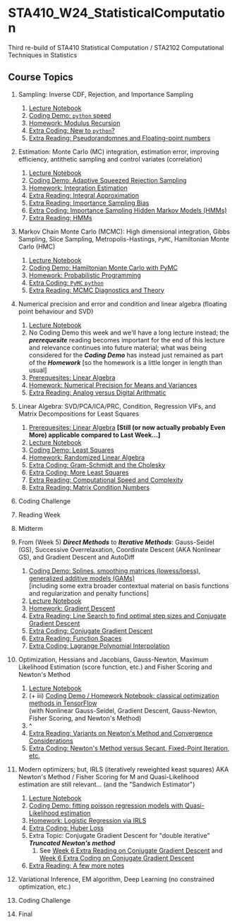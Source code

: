 # STA410_W24_StatisticalComputation
Third re-build of STA410 Statistical Computation / STA2102 Computational Techniques in Statistics

## Course Topics

1. Sampling: Inverse CDF, Rejection, and Importance Sampling
    1. [Lecture Notebook](Week1/STA410_W24_Week1_Lecture_Sampling.ipynb)
    2. [Coding Demo: `python` speed](Week1/STA410_W24_Week1_CodingDemo_MemoryUsage.ipynb)
    3. [Homework: Modulus ](Week1/STA410_W24_Week1_Homework_ModulusRecursion.ipynb)[Recursion](https://www.google.com/search?q=recursion)
    4. [Extra Coding: New to `python`?](Week1/STA410_W24_Week1_NewToPython_IntegerBinaryRepresentation.ipynb)
    5. [Extra Reading: Pseudorandomnes and Floating-point numbers](Week1/STA410_W24_Week1_Extra_PseudorandomnesAndComputerRepresentation.ipynb)
2. Estimation: Monte Carlo (MC) integration, estimation error, improving efficiency, antithetic sampling and control variates (correlation) 
    1. [Lecture Notebook](Week2/STA410_W24_Week2_Lecture_Estimation.ipynb)
    2. [Coding Demo: Adaptive Squeezed Rejection Sampling](Week2/STA410_W24_Week2_Demo_AdaptiveRejectionSampling.ipynb)
    3. [Homework: Integration Estimation](Week2/STA410_W24_Week2_Homework_EstimationViaSampling.ipynb)
    4. [Extra Reading: Integral Approximation](Week2/STA410_W24_Week2_Extra_IntegralApproximation.ipynb)       
    5. [Extra Reading: Importance Sampling Bias](Week2/STA410_W24_Week2_Extra_ImportanceSamplingBias.ipynb)
    6. [Extra Coding: Importance Sampling Hidden Markov Models (HMMs)](Week2/STA410_W24_Week2_Extra_AdvancedPython_ImportanceSamplingHMMs.ipynb)
    7. [Extra Reading: HMMs](Week2/STA410_W24_Week2_Extra_XiaoxuanHan_HMM_LikelihoodStateInference_ForwardViterbiBaum-Welch.pptx)
3. Markov Chain Monte Carlo (MCMC): High dimensional integration, Gibbs Sampling, Slice Sampling, Metropolis-Hastings, `PyMC`, Hamiltonian Monte Carlo (HMC)
    1. [Lecture Notebook](Week3/STA410_W24_Week3_Lecture_HighDimentionalIntegration.ipynb)
    2. [Coding Demo: Hamiltonian Monte Carlo with PyMC](Week3/STA410_W24_Week3_Demo_HMCwithPyMC.ipynb)
    3. [Homework: Probabilistic Programming](Week3/STA410_W24_Week3_Homework_ProbabilisticProgrammingPyMC.ipynb)
    4. [Extra Coding: `PyMC` `python`](Week3/STA410_W24_Week3_Extra_PyMCPython_ProbabilisticProgramming.ipynb)
    5. [Extra Reading: MCMC Diagnostics and Theory](Week3/STA410_W24_Week3_Extra_MCMCdiagnosticsAndTheory.ipynb)
4. Numerical precision and error and condition and linear algebra (floating point behaviour and SVD)
    1. [Lecture Notebook](Week4/STA410_W24_Week4_Lecture_NumericalErrors.ipynb)
    2. No Coding Demo this week and we'll have a long lecture instead; the ***prerequesite*** reading becomes important for the end of this lecture and relevance continues into future material; what was being considered for the ***Coding Demo*** has instead just remained as part of the ***Homework*** [so the homework is a little longer in length than usual]
    3. [Prerequesites: Linear Algebra](Week4/STA410_W24_Week4_Prerequesite_LinearAlgebra.ipynb)
    4. [Homework: Numerical Precision for Means and Variances](Week4/STA410_W24_Week4_Homework_AdditionVariance.ipynb)
    5. [Extra Reading: Analog versus Digital Arithmatic](Week4/STA410_W24_Week4_Extra_AnalogVsDigital_BitstringArithmatic_GracefulUnderflow.ipynb)
5. Linear Algebra: SVD/PCA/ICA/PRC, Condition, Regression VIFs, and Matrix Decompositions for Least Squares
    1. [Prerequesites: Linear Algebra](Week4/STA410_W24_Week4_Prerequesite_LinearAlgebra.ipynb) **[Still (or now actually probably Even More) applicable compared to Last Week...]**
    2. [Lecture Notebook](Week5/STA410_W24_Week5_Lecture_UsingLinearAlgebra.ipynb)
    3. [Coding Demo: Least Squares](Week5/STA410_W24_Week5_Demo_LeastSquares.ipynb)
    4. [Homework: Randomized Linear Algebra](Week5/STA410_W24_Week5_Homework_RandomizedLinearAlgebra.ipynb)
    5. [Extra Coding: Gram-Schmidt and the Cholesky](Week5/STA410_W24_Week5_Extra_LinearAlgebraAlgorithms.ipynb)
    6. [Extra Coding: More Least Squares](Week5/STA410_W24_Week5_Extra_MoreLeastSquares.ipynb)
    7. [Extra Reading: Computational Speed and Complexity](Week5/STA410_W24_Week5_Extra_SpeedAndBigOAlgorithmicComplexity.ipynb)
    8. [Extra Reading: Matrix Condition Numbers](Week5/STA410_W24_Week5_Extra_DerivingMatrixCondition.ipynb)
6. Coding Challenge
7. Reading Week
8. Midterm
9. From (Week 5) ***Direct Methods*** to ***Iterative Methods***: Gauss-Seidel (GS), Successive Overrelaxation, Coordinate Descent (AKA Nonlinear GS), and Gradient Descent and AutoDiff
    1. [Coding Demo: Splines, smoothing matrices (lowess/loess), generalized additive models (GAMs)](Week6/STA410_W24_Week6_Demo_FunctionRepresentation.ipynb)<br>[including some extra broader contextual material on basis functions and regularization and penalty functions]
    2. [Lecture Notebook](Week6/STA410_W24_Week6_Lecture_IterativeMethods.ipynb) 
    3. [Homework: Gradient Descent](Week6/STA410_W24_Week6_Homework_GradientDescent.ipynb) 
    4. [Extra Reading: Line Search to find optimal step sizes and Conjugate Gradient Descent](Week6/STA410_W24_Week6_Extra_LineSearch_ConjugateGradientMethods.ipynb)
    5. [Extra Coding: Conjugate Gradient Descent](Week6/STA410_W24_Week6_Extra_ConjugateGradientDescent.ipynb)
    6. [Extra Reading: Function Spaces](Week6/STA410_W24_Week6_Extra_FunctionSpaces.ipynb)
    7. [Extra Coding: Lagrange Polynomial Interpolation](Week6/STA410_W24_Week6_Extra_LagrangePolynomialInterpolation.ipynb)
10. Optimization, Hessians and Jacobians, Gauss-Newton, Maximum Likelihood Estimation (score function, etc.) and Fisher Scoring and Newton's Method
    1. [Lecture Notebook](Week7/STA410_W24_Week7_Lecture_Optimization.ipynb)
    2. (+ iii) [Coding Demo / Homework Notebook: classical optimization methods in TensorFlow](Week7/STA410_W24_Week7_CodingDemo_and_Homework_Optimization.ipynb)<br>(with Nonlinear Gauss-Seidel, Gradient Descent, Gauss-Newton, Fisher Scoring, and Newton's Method)
    3. ^
    4. [Extra Reading: Variants on Newton's Method and Convergence Considerations](Week7/STA410_W24_Week7_Extra_NewtonVariantsConvergence.ipynb)
    5. [Extra Coding: Newton's Method versus Secant, Fixed-Point Iteration, etc.](Week7/STA410_W24_Week7_Extra_NewtonVsSecantVsFixedPointIteration.ipynb)
11. Modern optimizers; but, IRLS (iteratively reweighted keast squares) AKA Newton's Method / Fisher Scoring for M and Quasi-Likelihood estimation are still relevant... (and the "Sandwich Estimator")
    1. [Lecture Notebook](Week8/STA410_W24_Week8_Lecture_IRLS.ipynb)
    2. [Coding Demo: fitting poisson regression models with Quasi-Likelihood estimation](Week8/STA410_W24_Week8_CodingDemo_QuasiLikelihoodEstimation.ipynb)
    3. [Homework: Logistic Regression via IRLS](Week8/STA410_W24_Week8_Homework_LogisticRegressionIRLS.ipynb)
    4. [Extra Coding: Huber Loss](Week8/STA410_W24_Week8_Extra_HuberLossIRLS.ipynb)
    5. Extra Topic: Conjugate Gradient Descent for "double iterative" ***Truncated Newton's method***
        1. See [Week 6 Extra Reading on Conjugate Gradient Descent](Week6/STA410_W24_Week6_Extra_LineSearch_ConjugateGradientMethods.ipynb) and [Week 6 Extra Coding on Conjugate Gradient Descent](Week6/STA410_W24_Week6_Extra_ConjugateGradientDescent.ipynb)
    6. [Extra Reading: A few more notes](STA410_W24_Week8_Extra_Details.ipynb)
    
12. Variational Inference, EM algorithm, Deep Learning (no constrained optimization, etc.)
13. Coding Challenge
14. Final
